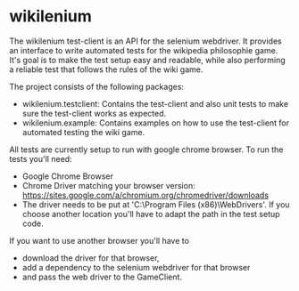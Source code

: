 # wikilenium
The wikilenium test-client is an API for the selenium webdriver.
It provides an interface to write automated tests for the wikipedia philosophie game.
It's goal is to make the test setup easy and readable, while also performing a reliable test that follows the rules of the wiki game.

The project consists of the following packages:
- wikilenium.testclient: Contains the test-client and also unit tests to make sure the test-client works as expected.
- wikilenium.example: Contains examples on how to use the test-client for automated testing the wiki game.

All tests are currently setup to run with google chrome browser. To run the tests you'll need:
- Google Chrome Browser
- Chrome Driver matching your browser version: https://sites.google.com/a/chromium.org/chromedriver/downloads
- The driver needs to be put at 'C:\Program Files (x86)\WebDrivers'. If you choose another location you'll have to adapt the path in the test setup code.

If you want to use another browser you'll have to
- download the driver for that browser,
- add a dependency to the selenium webdriver for that browser
- and pass the web driver to the GameClient.
